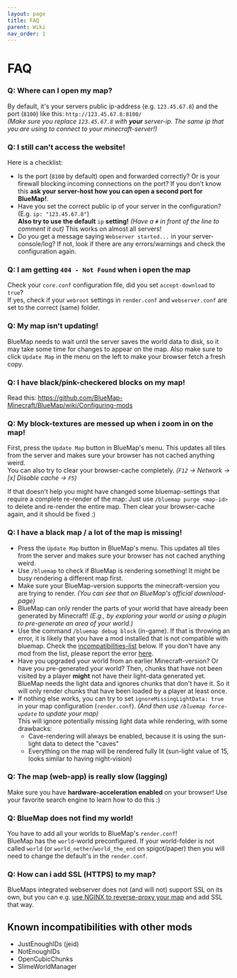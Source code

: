 ```yaml
---
layout: page
title: FAQ
parent: Wiki
nav_order: 1
---
```


# FAQ

### Q: Where can I open my map?
By default, it's your servers public ip-address (e.g. `123.45.67.8`) and the port (`8100`) like this: `http://123.45.67.8:8100/`<br>
*(Make sure you replace `123.45.67.8` with **your** server-ip. The same ip that you are using to connect to your minecraft-server!)*

### Q: I still can't access the website!
Here is a checklist:
- Is the port (`8100` by default) open and forwarded correctly? Or is your firewall blocking incoming connections 
  on the port? If you don't know this **ask your server-host how you can open a second port for BlueMap!**.
- Have you set the correct public ip of your server in the configuration? (E.g. `ip: "123.45.67.8"`)<br>
  **Also try to use the default** `ip` **setting!** *(Have a `#` in front of the line to comment it out)*
  This works on almost all servers!
- Do you get a message saying `Webserver started...` in your server-console/log? If not, look if there are any 
  errors/warnings and check the configuration again.

### Q: I am getting `404 - Not Found` when i open the map
Check your `core.conf` configuration file, did you set `accept-download` to `true`?<br>
If yes, check if your `webroot` settings in `render.conf` and `webserver.conf` are set to the correct (same) folder.

### Q: My map isn't updating!
BlueMap needs to wait until the server saves the world data to disk, so it may take some time for changes to appear 
on the map. Also make sure to click `Update Map` in the menu on the left to make your browser fetch a fresh copy.

### Q: I have black/pink-checkered blocks on my map!
Read this: https://github.com/BlueMap-Minecraft/BlueMap/wiki/Configuring-mods

### Q: My block-textures are messed up when i zoom in on the map!
First, press the `Update Map` button in BlueMap's menu. This updates all tiles from the server and makes sure 
your browser has not cached anything weird.<br>
You can also try to clear your browser-cache completely. *(`F12` -> Network -> [x] Disable cache -> `F5`)*

If that doesn't help you might have changed some bluemap-settings that require a complete re-render of the map:
Just use `/bluemap purge <map-id>` to delete and re-render the entire map. Then clear your browser-cache again,
and it should be fixed :)

### Q: I have a black map / a lot of the map is missing!
- Press the `Update Map` button in BlueMap's menu. This updates all tiles from the server and makes sure your 
  browser has not cached anything weird.
- Use `/bluemap` to check if BlueMap is rendering something! It might be busy rendering a different map first.
- Make sure your BlueMap-version supports the minecraft-version you are trying to render. *(You can see that on 
  BlueMap's official download-page)*
- BlueMap can only render the parts of your world that have already been generated by Minecraft! *(E.g., by exploring
  your world or using a plugin to pre-generate an area of your world.)*
- Use the command `/bluemap debug block` (in-game). If that is throwing an error, it is likely that you have a mod 
  installed that is not compatible with bluemap. 
  Check the [incompatibilities-list](#known-incompatibilities-with-other-mods) below. 
  If you don't have any mod from the list, please report the error
  [here](https://github.com/BlueMap-Minecraft/BlueMap/issues).
- Have you upgraded your world from an earlier Minecraft-version? Or have you pre-generated your world? 
  Then, chunks that have not been visited by a player **might** not have their light-data generated yet. 
  BlueMap needs the light data and ignores chunks that don't have it. 
  So it will only render chunks that have been loaded by a player at least once.
- If nothing else works, you can try to set `ignoreMissingLightData: true` in your 
  map configuration (`render.conf`). *(And then use `/bluemap force-update` to update your map)*<br>
  This will ignore potentially missing light data while rendering, with some drawbacks:
    - Cave-rendering will always be enabled, because it is using the sun-light data to detect the "caves"
    - Everything on the map will be rendered fully lit (sun-light value of 15, looks similar to having night-vision)

### Q: The map (web-app) is really slow (lagging)
Make sure you have **hardware-acceleration enabled** on your browser! 
Use your favorite search engine to learn how to do this :)

### Q: BlueMap does not find my world!
You have to add all your worlds to BlueMap's `render.conf`!<br>
BlueMap has the `world`-world preconfigured. If your world-folder is not called `world` 
(or `world_nether`/`world_the_end` on spigot/paper) then you will need to change the default's in the `render.conf`.

### Q: How can i add SSL (HTTPS) to my map?
BlueMaps integrated webserver does not (and will not) support SSL on its own, 
but you can e.g. [use NGINX to reverse-proxy your map]({{site.baseurl}}/wiki/webserver/NginxProxy.html) 
and add SSL that way.

## Known incompatibilities with other mods
- JustEnoughIDs (jeid)
- NotEnoughIDs
- OpenCubicChunks
- SlimeWorldManager
